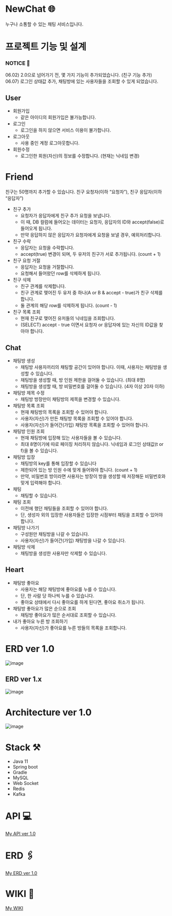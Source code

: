 # NewChat 🌐
누구나 소통할 수 있는 채팅 서비스입니다.

# 프로젝트 기능 및 설계 
### NOTICE 📌

06.02) 2.0으로 넘어가기 전, 몇 가지 기능이 추가되었습니다. (친구 기능 추가) <br>
06.07) 로그인 상태값 추가, 채팅방에 있는 사용자들을 조회할 수 있게 되었습니다.

## **User**

- 회원가입
    - 같은 아이디의 회원가입은 불가능합니다.
- 로그인
    - 로그인을 하지 않으면 서비스 이용이 불가합니다.
- 로그아웃
    - 사용 중인 계정 로그아웃합니다.
- 회원수정
    - 로그인한 회원(자신)의 정보를 수정합니다. (현재는 닉네임 변경)

# Friend

친구는 50명까지 추가할 수 있습니다. 친구 요청자(이하 “요청자”), 친구 응답자(이하 “응답자”)

- 친구 추가
    - 요청자가 응답자에게 친구 추가 요청을 보냅니다.
    - 이 때, DB 컬럼에 들어오는 데이터는 요청자, 응답자의 ID와 accept(false)로 들어오게 됩니다.
    - 만약 응답하지 않은 응답자가 요청자에게 요청을 보낼 경우, 예외처리합니다.
- 친구 수락
    - 응답자는 요청을 수락합니다.
    - accept(true) 변경이 되며, 두 유저의 친구가 서로 추가됩니다. (count + 1)
- 친구 요청 거절
    - 응답자는 요청을 거절합니다.
    - 요청해서 들어왔던 row를 삭제하게 됩니다.
- 친구 삭제
    - 친구 관계를 삭제합니다.
    - 친구 관계로 맺어진 두 유저 중 하나(A or B & accept - true)가 친구 삭제를 합니다.
    - 둘 관계의 해당 row를 삭제하게 됩니다. (count - 1)
- 친구 목록 조회
    - 현재 친구로 맺어진 유저들의 닉네임을 조회합니다.
    - (SELECT) accept - true 이면서 요청자 or 응답자에 있는 자신의 ID값을 찾아야 합니다.

## **Chat**

- 채팅방 생성
    - 채팅방 사용자끼리의 채팅할 공간이 있어야 합니다. 이때, 사용자는 채팅방을 생성할 수 있습니다.
    - 채팅방을 생성할 때, 방 인원 제한을 걸어둘 수 있습니다. (최대 8명)
    - 채팅방을 생성할 때, 방 비밀번호를 걸어둘 수 있습니다. (4자 이상 20자 이하)
- 채팅방 제목 수정
    - 채팅방 방장만이 채팅방의 제목을 변경할 수 있습니다.
- 채팅방 목록 조회
    - 현재 채팅방의 목록을 조회할 수 있어야 합니다.
    - 사용자(자신)가 만든 채팅방 목록을 조회할 수 있어야 합니다.
    - 사용자(자신)가 들어간(가입) 채팅방 목록을 조회할 수 있어야 합니다.
- 채팅방 인원 조회
    - 현재 채팅방에 입장해 있는 사용자들을 볼 수 있습니다.
    - 최대 8명이기에 따로 페이징 처리하지 않습니다. 닉네임과 로그인 상태값(t or f)을 볼 수 있습니다.
- 채팅방 입장
    - 채팅방의 key를 통해 입장할 수 있습니다
    - 제한되어 있는 방 인원 수에 맞게 들어와야 합니다. (count + 1)
    - 만약, 비밀번호 방이라면 사용자는 방장이 방을 생성할 때 저장해둔 비밀번호와 맞게 입력해야 합니다.
- 채팅
    - 채팅할 수 있습니다.
- 채팅 조회
    - 이전에 했던 채팅들을 조회할 수 있어야 합니다.
    - 단, 생성자 외의 입장한 사용자들은 입장한 시점부터 채팅을 조회할 수 있어야 합니다.
- 채팅방 나가기
    - 구성원만 채팅방을 나갈 수 있습니다.
    - 사용자(자신)가 들어간(가입) 채팅방을 나갈 수 있습니다.
- 채팅방 삭제
    - 채팅방을 생성한 사용자만 삭제할 수 있습니다.

## Heart

- 채팅방 좋아요
    - 사용자는 해당 채팅방에 좋아요를 누를 수 있습니다.
    - 단, 한 사람 당 하나씩 누를 수 있습니다.
    - 좋아요 상태에서 다시 좋아요를 하게 된다면, 좋아요 취소가 됩니다.
- 채팅방 좋아요가 많은 순으로 조회
    - 채팅방 좋아요가 많은 순서대로 조회할 수 있습니다.
- 내가 좋아요 누른 방 조회하기
    - 사용자(자신)가 좋아요를 누른 방들의 목록을 조회합니다.

# ERD ver 1.0 
![image](https://user-images.githubusercontent.com/119172260/236689573-141d01e8-7992-4827-8721-f2ca09adb72e.png)
## ERD ver 1.x
![image](https://github.com/yeb0/NewChat/assets/119172260/8cdff457-ab93-4a7a-a13e-fe03e1f6dcff)

# Architecture ver 1.0


![image](https://github.com/yeb0/NewChat/assets/119172260/c2ef6347-5432-43ab-88b1-e2720932ed03)
<!-- # Architecture ver 2.0 (~ing) 

![image](https://github.com/yeb0/NewChat/assets/119172260/aa8a9a1a-1ef4-4311-b699-4e39ab8d8ec5) -->



# Stack ⚒️
- Java 11
- Spring boot
- Gradle
- MySQL
- Web Socket
- Redis
- Kafka

# API 💻

[My API ver 1.0](https://www.notion.so/NewChat-147b4c7ceb5f48d0911f4b7af08dbd66?pvs=4#d2e4e87a42504e389faedd257e1aac15)

# ERD 🖇️

[My ERD ver 1.0](https://github.com/yeb0/NewChat/wiki/Architecture,-ERD-ver-1.0)

# WIKI 📜
[My WIKI](https://github.com/yeb0/NewChat/wiki)

